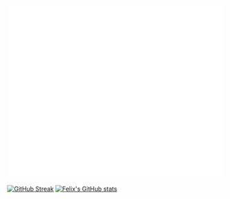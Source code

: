 <div align="center">
	<img src="index.svg" width="100%" height="400">
</div>

[![GitHub Streak](http://github-readme-streak-stats.herokuapp.com?user=F-Kirchhoff&theme=gruvbox&date_format=j%20M%5B%20Y%5D)](https://git.io/streak-stats)
[![Felix's GitHub stats](https://github-readme-stats.vercel.app/api?username=F-Kirchhoff&theme=noctis_minimus)](https://github.com/F-Kirchhoff)
